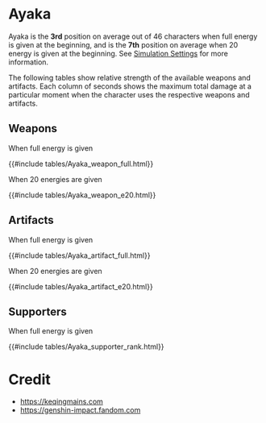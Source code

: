 # Ayaka

Ayaka is the **3rd** position on average out of 46
characters when full energy is given at the beginning, and is the
**7th** position on average when 20 energy is given at the
beginning. See [Simulation Settings](./simulation_settings.md) for more
information.

The following tables show relative strength of the available weapons and
artifacts. Each column of seconds shows the maximum total damage at a
particular moment when the character uses the respective weapons and
artifacts.

## Weapons

When full energy is given

{{#include tables/Ayaka_weapon_full.html}}

When 20 energies are given

{{#include tables/Ayaka_weapon_e20.html}}

## Artifacts

When full energy is given

{{#include tables/Ayaka_artifact_full.html}}

When 20 energies are given

{{#include tables/Ayaka_artifact_e20.html}}

## Supporters

When full energy is given

{{#include tables/Ayaka_supporter_rank.html}}

# Credit

- <https://keqingmains.com>
- <https://genshin-impact.fandom.com>
